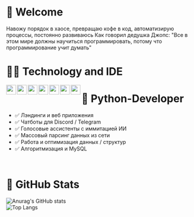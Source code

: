 # 🙋 Welcome

Навожу порядок в хаосе, превращаю кофе в код, автоматизирую процессы, постоянно развиваюсь
Как говорил дедушка Джопс: "Все в этом мире должны научиться программировать, потому что программирование учит думать"
<br>
# 👨‍💻 Technology and IDE
<img align="left" width="26px" src="https://img.icons8.com/color/344/python--v1.png">
<img align="left" width="26px" src="https://img.icons8.com/color/344/intellij-idea.png">
<img align="left" width="26px" src="https://img.icons8.com/color/344/django.png">
<img align="left" width="26px" src="https://img.icons8.com/fluency/344/sublime-text.png">
<img align="left" width="26px" src="https://img.icons8.com/color/344/html-5--v1.png">
<img align="left" width="26px" src="https://img.icons8.com/dusk/344/css3.png">
<img align="left" width="26px" src="https://img.icons8.com/color/344/mysql-logo.png">

# 🐍 Python-Developer  
- ✅ Лэндинги и веб приложения<br>
- ✅ Чатботы для Discord / Telegram<br>
- ✅ Голосовые ассистенты с иммитацией ИИ <br>
- ✅ Массовый парсинг данных из сети <br>
- ✅ Работа и оптимизация данных / структур<br>
- ✅ Алгоритмизация и MySQL<br>

<br>

# 🙂 GitHub Stats

![Anurag's GitHub stats](https://github-readme-stats.vercel.app/api?username=StacLigasfolf&show_icons=true&theme=radical)
<br>
![Top Langs](https://github-readme-stats.vercel.app/api/top-langs/?username=StacLigasfolf&langs_count=8)
<br>






